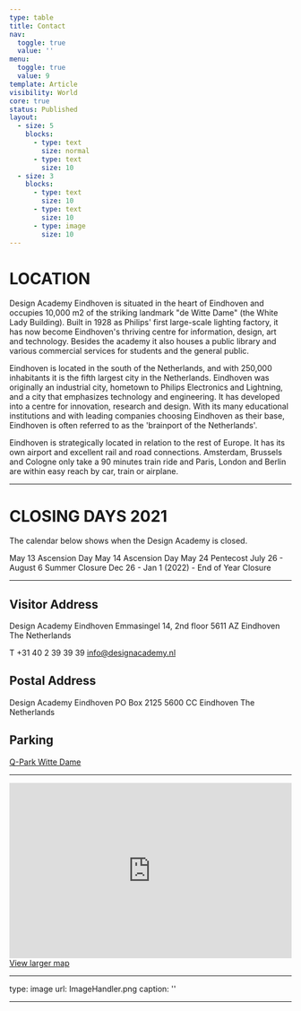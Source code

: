 ```yaml
---
type: table
title: Contact
nav:
  toggle: true
  value: ''
menu:
  toggle: true
  value: 9
template: Article
visibility: World
core: true
status: Published
layout:
  - size: 5
    blocks:
      - type: text
        size: normal
      - type: text
        size: 10
  - size: 3
    blocks:
      - type: text
        size: 10
      - type: text
        size: 10
      - type: image
        size: 10
---
```


# LOCATION

Design Academy Eindhoven is situated in the heart of Eindhoven and occupies 10,000 m2 of the striking landmark "de Witte Dame" (the White Lady Building). Built in 1928 as Philips' first large-scale lighting factory, it has now become Eindhoven's thriving centre for information, design, art and technology. Besides the academy it also houses a public library and various commercial services for students and the general public. 

Eindhoven is located in the south of the Netherlands, and with 250,000 inhabitants it is the fifth largest city in the Netherlands. Eindhoven was originally an industrial city, hometown to Philips Electronics and Lightning, and a city that emphasizes technology and engineering. It has developed into a centre for innovation, research and design. With its many educational institutions and with leading companies choosing Eindhoven as their base, Eindhoven is often referred to as the 'brainport of the Netherlands'. 

Eindhoven is strategically located in relation to the rest of Europe. It has its own airport and excellent rail and road connections. Amsterdam, Brussels and Cologne only take a 90 minutes train ride and Paris, London and Berlin are within easy reach by car, train or airplane.

---

# CLOSING DAYS 2021
The calendar below shows when the Design Academy is closed.

May 13 Ascension Day
May 14 Ascension Day 
May 24 Pentecost
July 26 - August 6 Summer Closure
Dec 26 - Jan 1 (2022) - End of Year Closure

---

## Visitor Address

Design Academy Eindhoven 
Emmasingel 14, 2nd floor 
5611 AZ Eindhoven 
The Netherlands 

T +31 40 2 39 39 39 
<info@designacademy.nl> 

## Postal Address
Design Academy Eindhoven
PO Box 2125
5600 CC Eindhoven
The Netherlands

## Parking

[Q-Park Witte Dame](https://www.q-park.nl/nl-nl/parkeren/eindhoven/witte-dame/)

---

<iframe allowfullscreen="" frameborder="0" height="313" src="https://www.google.com/maps/embed?pb=!1m18!1m12!1m3!1d2487.0016064688702!2d5.472731316140086!3d51.43976437962401!2m3!1f0!2f0!3f0!3m2!1i1024!2i768!4f13.1!3m3!1m2!1s0x47c6d904d25b3e01%3A0x4626fe631b3257e6!2sDesign+Academy+Eindhoven!5e0!3m2!1sen!2snl!4v1535375229615" style="border:0" width="100%"></iframe><br />
<a href="https://goo.gl/maps/VqbFAz9qUJ52" target="_blank">View larger map</a>

---

type: image
url: ImageHandler.png
caption: ''

---
